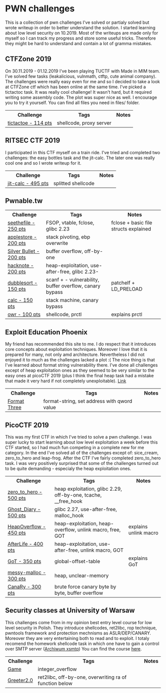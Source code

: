 # PWN challenges
This is a collection of pwn challenges I've solved or partialy solved but wrote writeup in order to better understand the solution. I started learning about low level security on 10.2019. Most of the writeups are made only for myself so I can track my progress and store some useful tricks. Therefore they might be hard to understand and contain a lot of gramma mistakes.



## CTFZone 2019
On 30.11.2019 - 01.12.2019 I've been playing TUCTF with Made in MIM team. I've solved few tasks (leakalicious, vulnmath, ctftp, cute animal company). The challenges were really easy even for me and so I decided to take a look at CTFZone ctf which has been online at the same time. I've picked a tictactoc task. It was really cool challenge! It wasn't hard, but it required writing some assembly code. The plot was super nice as well. I encourage you to try it yourself. You can find all files you need in files/ folder.
<table>
  <tbody>
    <tr>
        <th align="center">Challenge</th>
        <th align="center">Tags</th>
        <th align="center">Notes</th>
    </tr>
    <tr>
        <td><a href="https://github.com/kscieslinski/CTF/tree/master/pwn/ctfzone2019/tictactoe">tictactoe - 114 pts</a></td>
        <td>shellcode, proxy server</td>
        <td></td>
    </tr>
  </tbody>
</table>



## RITSEC CTF 2019
I participated in this CTF myself on a train ride. I've tried and completed two challenges: the easy bottles task and the jit-calc. The later one was really cool one and so I wrote writeup for it.
<table>
  <tbody>
    <tr>
        <th align="center">Challenge</th>
        <th align="center">Tags</th>
        <th align="center">Notes</th>
    </tr>
    <tr>
        <td><a href="https://github.com/kscieslinski/CTF/tree/master/pwn/ritsec/jit-calc">jit-calc - 495 pts</a></td>
        <td>splitted shellcode</td>
        <td></td>
    </tr>
  </tbody>
</table>



## Pwnable.tw
<table>
  <tbody>
    <tr>
        <th align="center">Challenge</th>
        <th align="center">Tags</th>
        <th align="center">Notes</th>
    </tr>
    <tr>
        <td><a href="https://github.com/kscieslinski/CTF/tree/master/pwn/pwnabletw/seethefile">seethefile - 250 pts</a></td>
        <td>FSOP, vtable, fclose, glibc 2.23</td>
        <td>fclose + basic file structs explained</td>
    </tr>    
    <tr>
        <td><a href="https://github.com/kscieslinski/CTF/tree/master/pwn/pwnabletw/applestore">applestore - 200 pts</a></td>
        <td>stack pivoting, ebp overwrite</td>
        <td></td>
    </tr>
    <tr>
        <td><a href="https://github.com/kscieslinski/CTF/tree/master/pwn/pwnabletw/silver_bullet">Silver Bullet - 200 pts</a></td>
        <td>buffer overflow, off-by-one</td>
        <td></td>
    </tr>
    <tr>
        <td><a href="https://github.com/kscieslinski/CTF/tree/master/pwn/pwnabletw/hacknote">hacknote - 200 pts</a></td>
        <td>heap-exploitation, use-after-free, glibc 2.23-</td>
        <td></td>
    </tr>
    <tr>
        <td><a href="https://github.com/kscieslinski/CTF/tree/master/pwn/pwnabletw/dubblesort">dubblesort - 150 pts</a></td>
        <td>scanf + - vulnerability, buffer overflow, canary bypass</td>
        <td>patchelf + LD_PRELOAD</td>
    </tr>
    <tr>
        <td><a href="https://github.com/kscieslinski/CTF/tree/master/pwn/pwnabletw/calc">calc - 150 pts</a></td>
        <td>stack machine, canary bypass</td>
        <td></td>
    </tr>
    <tr>
        <td><a href="https://github.com/kscieslinski/CTF/tree/master/pwn/pwnabletw/orw">owr - 100 pts</a></td>
        <td>shellcode, prctl</td>
        <td>explains prctl</td>
    </tr>
    
  </tbody>
</table>



## Exploit Education Phoenix
My friend has recommended this site to me. I do respect that it introduces core concepts about exploitation techniques. Moreover I love that it is prepared for many, not only amd architecture. Nevertheless I did not enjoyed it to much as the challenges lacked a plot :( The nice thing is that I've learned about format string vulnerability there. I've done all challenges except of heap exploitation ones as they seemed to be very similar to the easy ones at picoCTF 2019 (plus I think the final heap task had a mistake that made it very hard if not completely unexploitable). [Link](http://exploit.education/phoenix/)
<table>
  <tbody>
    <tr>
        <th align="center">Challenge</th>
        <th align="center">Tags</th>
        <th align="center">Notes</th>
    </tr>
    <tr>
        <td><a href="https://github.com/kscieslinski/CTF/tree/master/pwn/phoenix/format-three">Format Three</a></td>
        <td>format-string, set address with qword value</td>
        <td></td>
    </tr>
  </tbody>
</table>



## PicoCTF 2019
This was my first CTF in which I've tried to solve a pwn challenge. I was super lucky to start learning about low level exploitation a week before this CTF started, so I had much fun competing in a complete new for me category. In the end I've solved all of the challenges except of: sice_cream, zero_to_hero and leap-frog. After the CTF I've fairly completed zero_to_hero task. I was very positively surprised that some of the challenges turned out to be quite demanding - especialy the heap exploitation ones.
<table>
  <tbody>
    <tr>
        <th align="center">Challenge</th>
        <th align="center">Tags</th>
        <th align="center">Notes</th>
    </tr>
    <tr>
        <td><a href="https://github.com/kscieslinski/CTF/tree/master/pwn/pico2019/zero_to_hero">zero_to_hero - 500 pts</a></td>
        <td>heap exploitation, glibc 2.29, off-by-one, tcache, __free_hook</td>
        <td></td>
    </tr>
    <tr>
        <td><a href="https://github.com/kscieslinski/CTF/tree/master/pwn/pico2019/Ghost_Diary">Ghost_Diary - 500 pts</a></td>
        <td>glibc 2.27, use-after-free, malloc_hook</td>
        <td></td>
    </tr>
    <tr>
        <td><a href="https://github.com/kscieslinski/CTF/tree/master/pwn/pico2019/HeapOverflow">HeapOverflow - 450 pts</a></td>
        <td>heap-exploitation, heap-overflow, unlink macro, free, GOT</td>
        <td>explains unlink macro</td>
    </tr>
    <tr>
        <td><a href="https://github.com/kscieslinski/CTF/tree/master/pwn/pico2019/AfterLife">AfterLife - 400 pts</a></td>
        <td>heap-exploitation, use-after-free, unlink macro, GOT</td>
        <td></td>
    </tr>
    <tr>
        <td><a href="https://github.com/kscieslinski/CTF/tree/master/pwn/pico2019/GoT">GoT - 350 pts</a></td>
        <td>global-offset-table</td>
        <td>explains GoT</td>
    </tr>
    <tr>
        <td><a href="https://github.com/kscieslinski/CTF/tree/master/pwn/pico2019/messy-malloc">messy-malloc - 300 pts</a></td>
        <td>heap, unclear-memory</td>
        <td></td>
    </tr>
    <tr>
        <td><a href="https://github.com/kscieslinski/CTF/tree/master/pwn/pico2019/CanaRy">CanaRy - 300 pts</a></td>
        <td>brute force canary byte by byte, buffer overflow</td>
        <td></td>
    </tr>
  </tbody>
</table>



## Security classes at University of Warsaw
This challenges come from in my opinion best entry level course for low level security in Polish. They introduce shellcodes, ret2libc, rop technique, pwntools framework and protection mechnisms as ASLR/DEP/CANARY. Moreover they are very entertaining both to read and to exploit. I totaly recomend the homework shellcode task in which one have to gain a control over SMTP server ([Archiwum xsmtp](https://www.mimuw.edu.pl/~kdr/bsk/lab7))
You can find the course [here](https://www.mimuw.edu.pl/~kdr/bsk/).
<table>
  <tbody>
    <tr>
        <th align="center">Challenge</th>
        <th align="center">Tags</th>
        <th align="center">Notes</th>
    </tr>
    <tr>
        <td><a href="https://github.com/kscieslinski/CTF/tree/master/pwn/bsk/game">Game</a></td>
        <td>integer_overflow</td>
        <td></td>
    </tr>
    <tr>
        <td><a href="https://github.com/kscieslinski/CTF/tree/master/pwn/bsk/greeter2.0">Greeter2.0</a></td>
        <td>ret2libc, off-by-one, overwriting ra of function below</td>
        <td></td>
    </tr>
  </tbody>
</table>



<!-- Table schema:
<table>
  <tbody>
    <tr>
        <th align="center">Challenge</th>
        <th align="center">Tags</th>
        <th align="center">Notes</th>
    </tr>
    <tr>
        <td><a href=""></a></td>
        <td></td>
        <td></td>
    </tr>
  </tbody>
</table>
-->